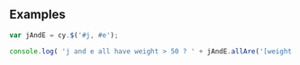 ## Examples

```js
var jAndE = cy.$('#j, #e');

console.log( 'j and e all have weight > 50 ? ' + jAndE.allAre('[weight > 50]') );
```